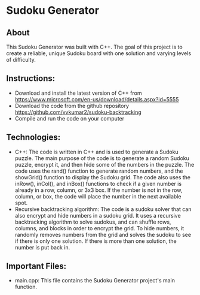 # Sudoku Generator

## About
This Sudoku Generator was built with C++. The goal of this project is to create a reliable, unique Sudoku board with one solution and varying levels of difficulty.

## Instructions:
- Download and install the latest version of C++ from https://www.microsoft.com/en-us/download/details.aspx?id=5555
- Download the code from the github repository https://github.com/vvkumar2/sudoku-backtracking
- Compile and run the code on your computer

## Technologies:
- C++: The code is written in C++ and is used to generate a Sudoku puzzle. The main purpose of the code is to generate a random Sudoku puzzle, encrypt it, and then hide some of the numbers in the puzzle. The code uses the rand() function to generate random numbers, and the showGrid() function to display the Sudoku grid. The code also uses the inRow(), inCol(), and inBox() functions to check if a given number is already in a row, column, or 3x3 box. If the number is not in the row, column, or box, the code will place the number in the next available spot.
- Recursive backtracking algorithm: The code is a sudoku solver that can also encrypt and hide numbers in a sudoku grid. It uses a recursive backtracking algorithm to solve sudokus, and can shuffle rows, columns, and blocks in order to encrypt the grid. To hide numbers, it randomly removes numbers from the grid and solves the sudoku to see if there is only one solution. If there is more than one solution, the number is put back in.

## Important Files:
- main.cpp: This file contains the Sudoku Generator project's main function.
